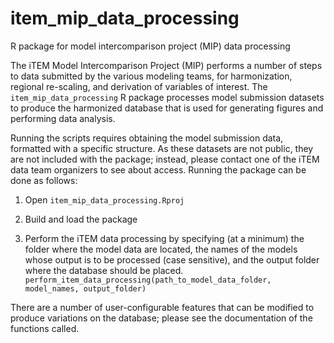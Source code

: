 # item_mip_data_processing
R package for model intercomparison project (MIP) data processing

The iTEM Model Intercomparison Project (MIP) performs a number of steps to data submitted by the various modeling teams, for harmonization, regional re-scaling, and derivation of variables of interest. The `item_mip_data_processing` R package processes model submission datasets to produce the harmonized database that is used for generating figures and performing data analysis.

Running the scripts requires obtaining the model submission data, formatted with a specific structure. As these datasets are not public, they are not included with the package; instead, please contact one of the iTEM data team organizers to see about access. Running the package can be done as follows:

1) Open `item_mip_data_processing.Rproj`

2) Build and load the package

3) Perform the iTEM data processing by specifying (at a minimum) the folder where the model data are located, the names of the models whose output is to be processed (case sensitive), and the output folder where the database should be placed.
`perform_item_data_processing(path_to_model_data_folder, model_names, output_folder)`

There are a number of user-configurable features that can be modified to produce variations on the database; please see the documentation of the functions called.